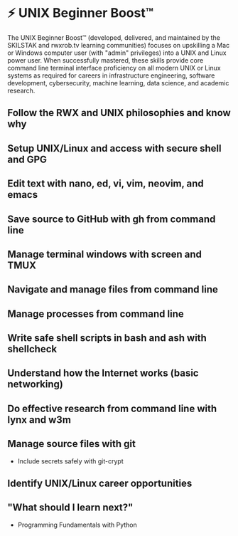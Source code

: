 # ⚡ UNIX Beginner Boost™

The UNIX Beginner Boost™ (developed, delivered, and maintained by the
SKILSTAK and rwxrob.tv learning communities) focuses on upskilling a Mac
or Windows computer user (with "admin" privileges) into a UNIX and Linux
power user. When successfully mastered, these skills provide core
command line terminal interface proficiency on all modern UNIX or Linux
systems as required for careers in infrastructure engineering, software
development, cybersecurity, machine learning, data science, and academic
research.

## Follow the RWX and UNIX philosophies and know why

## Setup UNIX/Linux and access with secure shell and GPG

## Edit text with nano, ed, vi, vim, neovim, and emacs

## Save source to GitHub with gh from command line

## Manage terminal windows with screen and TMUX

## Navigate and manage files from command line

## Manage processes from command line

## Write safe shell scripts in bash and ash with shellcheck

## Understand how the Internet works (basic networking)

## Do effective research from command line with lynx and w3m

## Manage source files with git

* Include secrets safely with git-crypt

## Identify UNIX/Linux career opportunities

## "What should I learn next?"

* Programming Fundamentals with Python
